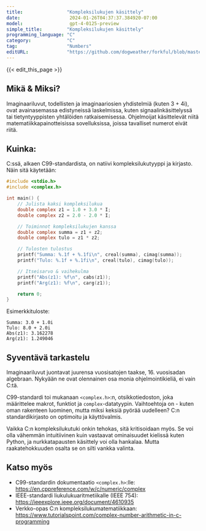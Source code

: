 ```yaml
---
title:                "Kompleksilukujen käsittely"
date:                  2024-01-26T04:37:37.384920-07:00
model:                 gpt-4-0125-preview
simple_title:         "Kompleksilukujen käsittely"
programming_language: "C"
category:             "C"
tag:                  "Numbers"
editURL:              "https://github.com/dogweather/forkful/blob/master/content/fi/c/working-with-complex-numbers.md"
---
```


{{< edit_this_page >}}

## Mikä & Miksi?
Imaginaariluvut, todellisten ja imaginaariosien yhdistelmiä (kuten 3 + 4i), ovat avainasemassa edistyneissä laskelmissa, kuten signaalinkäsittelyssä tai tietyntyyppisten yhtälöiden ratkaisemisessa. Ohjelmoijat käsittelevät niitä matematiikkapainotteisissa sovelluksissa, joissa tavalliset numerot eivät riitä.

## Kuinka:
C:ssä, alkaen C99-standardista, on natiivi kompleksilukutyyppi ja kirjasto. Näin sitä käytetään:

```C
#include <stdio.h>
#include <complex.h>

int main() {
    // Julista kaksi kompleksilukua
    double complex z1 = 1.0 + 3.0 * I;
    double complex z2 = 2.0 - 2.0 * I;

    // Toiminnot kompleksilukujen kanssa
    double complex summa = z1 + z2;
    double complex tulo = z1 * z2;

    // Tulosten tulostus
    printf("Summa: %.1f + %.1fi\n", creal(summa), cimag(summa));
    printf("Tulo: %.1f + %.1fi\n", creal(tulo), cimag(tulo));

    // Itseisarvo & vaihekulma
    printf("Abs(z1): %f\n", cabs(z1));
    printf("Arg(z1): %f\n", carg(z1));

    return 0;
}
```

Esimerkkituloste:
```
Summa: 3.0 + 1.0i
Tulo: 8.0 + 2.0i
Abs(z1): 3.162278
Arg(z1): 1.249046
```

## Syventävä tarkastelu
Imaginaariluvut juontavat juurensa vuosisatojen taakse, 16. vuosisadan algebraan. Nykyään ne ovat olennainen osa monia ohjelmointikieliä, ei vain C:tä.

C99-standardi toi mukanaan `<complex.h>`:n, otsikkotiedoston, joka määrittelee makrot, funktiot ja `complex`-datatyypin. Vaihtoehtoja on - kuten oman rakenteen luominen, mutta miksi keksiä pyörää uudelleen? C:n standardikirjasto on optimoitu ja käyttövalmis.

Vaikka C:n kompleksilukutuki onkin tehokas, sitä kritisoidaan myös. Se voi olla vähemmän intuitiivinen kuin vastaavat ominaisuudet kielissä kuten Python, ja nurkkatapausten käsittely voi olla hankalaa. Mutta raakatehokkuuden osalta se on silti vankka valinta.

## Katso myös
- C99-standardin dokumentaatio `<complex.h>`:lle: https://en.cppreference.com/w/c/numeric/complex
- IEEE-standardi liukulukuaritmetiikalle (IEEE 754): https://ieeexplore.ieee.org/document/4610935
- Verkko-opas C:n kompleksilukumatematiikkaan: https://www.tutorialspoint.com/complex-number-arithmetic-in-c-programming
